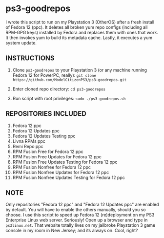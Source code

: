 # ps3-goodrepos

I wrote this script to run on my Playstation 3 (OtherOS) after a fresh install of Fedora 12 (ppc). It deletes all broken yum repo configs (including all RPM-GPG keys) installed by Fedora and replaces them with ones that work. It then invokes yum to build its metadata cache. Lastly, it executes a yum system update.

## INSTRUCTIONS

1. Clone `ps3-goodrepos` to your Playstation 3 (or any machine running Fedora 12 for PowerPC, really): `git clone https://github.com/ModelCitizenPS3/ps3-goodrepos.git`

2. Enter cloned repo directory: `cd ps3-goodrepos`

3. Run script with root privileges: `sudo ./ps3-goodrepos.sh`

## REPOSITORIES INCLUDED

1. Fedora 12 ppc
2. Fedora 12 Updates ppc
3. Fedora 12 Updates Testing ppc
4. Livna RPMs ppc
5. Remi Repo ppc
6. RPM Fusion Free for Fedora 12 ppc
7. RPM Fusion Free Updates for Fedora 12 ppc
8. RPM Fusion Free Updates Testing for Fedora 12 ppc
9. RPM Fusion Nonfree for Fedora 12 ppc
10. RPM Fusion Nonfree Updates for Fedora 12 ppc
11. RPM Fusion Nonfree Updates Testing for Fedora 12 ppc

## NOTE

Only repositories "Fedora 12 ppc" and "Fedora 12 Updates ppc" are enabled by default. You will have to enable the others manually, should you so choose. I use this script to speed up Fedora 12 (re)deployment on my PS3 Enterprise Linux web server. Seriously! Open up a browser and type in `ps3linux.net`. That website totally lives on my jailbroke Playstation 3 game console in my room in New Jersey; and its always on. Cool, right?

